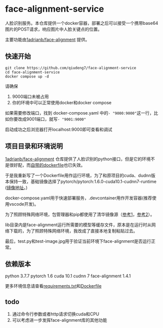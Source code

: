 # face-alignment-service
人脸识别服务。本仓库提供一个docker容器，部署之后可以接受一个携带base64图片的POST请求，响应图片中人脸关键点的位置。

主要功能由[1adrianb/face-alignment](https://github.com/1adrianb/face-alignment) 提供。

## 快速开始

```shell
git clone https://github.com/qiudeng7/face-alignment-service
cd face-alignment-service
docker compose up -d
```

请确保
1. 9000端口未被占用
2. 你的环境中可以正常使用docker和docker compose


如果需要修改端口，找到 docker-compose.yaml 中的`- "9000:9000"`这一行，比如你要改成9001端口，就写`- "9001:9000"`

启动成功之后浏览器打开localhost:9000即可查看和调试

## 项目目录和环境说明

[1adrianb/face-alignment](https://github.com/1adrianb/face-alignment) 仓库提供了人脸识别的python接口，但是它的环境不是很好配，而[自带的dockerfile](https://github.com/1adrianb/face-alignment/blob/master/Dockerfile)也已失效。

于是我重新写了一个Dockerfile用作运行环境，为了和原项目的cuda、dudnn版本保持一致，基础镜像选择了pytorch/pytorch:1.6.0-cuda10.1-cudnn7-runtime ([镜像地址](https://hub.docker.com/layers/pytorch/pytorch/1.6.0-cuda10.1-cudnn7-runtime/images/sha256-9c3aa4653f6fb6590acf7f49115735be3c3272f4fa79e5da7c96a2c901631352?context=explore)。)

docker-compose.yaml用于快速部署服务，.devcontainer用作开发容器(推荐使用vscode开发)。

为了照顾特殊网络环境，包管理器和pip都使用了清华镜像源（[参考1](https://mirrors.tuna.tsinghua.edu.cn/help/ubuntu/)，[参考2](https://mirrors.tuna.tsinghua.edu.cn/help/pypi/)）。

lib目录内是face-alignment运行所需要的模型等缓存文件，原本是在运行时从网络下载的，为了照顾特殊网络环境，我改成了直接本地复制粘贴过去。

最后，test.py和test-image.jpg用于验证当前环境下face-alignment是否运行正常。

## 依赖版本
python 3.7.7
pytorch 1.6 
cuda 10.1 
cudnn 7
face-alignment 1.4.1

更多环境信息请查看[requirements.txt](./requirements.txt)和[Dockerfile](./Dockerfile)

## todo
1. 通过命令行参数或者http请求切换cuda和CPU
2. 可以考虑进一步发挥face-alignment库的其他功能